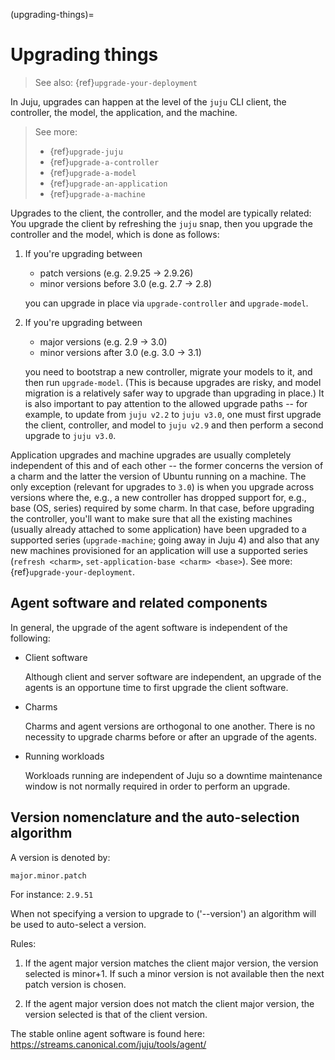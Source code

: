 (upgrading-things)=
# Upgrading things
> See also: {ref}`upgrade-your-deployment`
<!--TODO Revisit. We might not need this doc in this form anymore.-->


In Juju, upgrades can happen at the level of the `juju` CLI client, the controller, the model, the application, and the machine.

> See more:
> - {ref}`upgrade-juju`
> - {ref}`upgrade-a-controller`
> - {ref}`upgrade-a-model`
> - {ref}`upgrade-an-application`
> - {ref}`upgrade-a-machine`

Upgrades to the client, the controller, and the model are typically related: You upgrade the client by refreshing the `juju` snap, then you upgrade the controller and the model, which is done as follows:

1. If you're upgrading between
   - patch versions (e.g. 2.9.25 -> 2.9.26)
   - minor versions before 3.0 (e.g. 2.7 -> 2.8)

   you can upgrade in place via `upgrade-controller` and `upgrade-model`.

2. If you're upgrading between
   - major versions (e.g. 2.9 -> 3.0)
   - minor versions after 3.0 (e.g. 3.0 -> 3.1)

   you need to bootstrap a new controller, migrate your models to it, and then run `upgrade-model`. (This is because upgrades are risky, and model migration is a relatively safer way to upgrade than upgrading in place.) It is also important to pay attention to the allowed upgrade paths -- for example, to update from `juju v2.2` to `juju v3.0`, one must first upgrade the client, controller, and model to `juju v2.9` and then perform a second upgrade to `juju v3.0`.

Application upgrades and machine upgrades are usually completely independent of this and of each other -- the former concerns the version of a charm and the latter the version of Ubuntu running on a machine. The only exception (relevant for upgrades to `3.0`) is when you upgrade across versions where the, e.g., a new controller has dropped support for, e.g., base (OS, series) required by some charm. In that case, before upgrading the controller, you'll want to make sure that all the existing machines (usually already attached to some application) have been upgraded to a supported series (`upgrade-machine`; going away in Juju 4) and also that any new machines provisioned for an application will use a supported series (`refresh <charm>`, `set-application-base <charm> <base>`). See more: {ref}`upgrade-your-deployment`.


## Agent software and related components

In general, the upgrade of the agent software is independent of the following:

-   Client software

    Although client and server software are independent, an upgrade of the agents is an opportune time to first upgrade the client software.

-   Charms

    Charms and agent versions are orthogonal to one another. There is no necessity to upgrade charms before or after an upgrade of the agents.

-   Running workloads

    Workloads running are independent of Juju so a downtime maintenance window is not normally required in order to perform an upgrade.

## Version nomenclature and the auto-selection algorithm

A version is denoted by:

`major.minor.patch`

For instance: `2.9.51`

When not specifying a version to upgrade to ('--version') an algorithm will be used to auto-select a version.

Rules:

1.  If the agent major version matches the client major version, the version selected is minor+1. If such a minor version is not available then the next patch version is chosen.

2.  If the agent major version does not match the client major version, the version selected is that of the client version.

The stable online agent software is found here: https://streams.canonical.com/juju/tools/agent/

